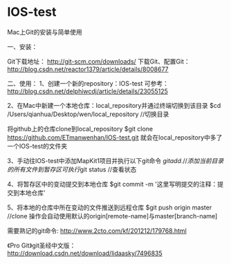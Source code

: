 # IOS-test
Mac上Git的安装与简单使用

一、安装：

Git下载地址：
http://git-scm.com/downloads/
下载Git、配置Git：
http://blog.csdn.net/reactor1379/article/details/8008677


二、使用：
1、创建一个新的repository：IOS-test
可参考：http://blog.csdn.net/delphiwcdj/article/details/23055125

2、在Mac中新建一个本地仓库：local_repository并通过终端切换到该目录
$cd /Users/qianhua/Desktop/wen/local_repository  //切换目录

将github上的仓库clone到local_repository
$git clone https://github.com/ETmanwenhan/IOS-test.git
就会在local_repository中多了一个IOS-test的文件夹

3、手动往IOS-test中添加MapKit1项目并执行以下git命令
$git add .	//添加当前目录的所有文件到暂存区
可执行$git status  //查看状态

4、将暂存区中的变动提交到本地仓库
$git commit -m '这里写明提交的注释：提交到本地仓库'

5、将本地的仓库中所在变动的文件推送到远程仓库
$git push origin master  //clone 操作会自动使用默认的origin[remote-name]与master[branch-name]




需要熟记的git命令:
http://www.2cto.com/kf/201212/179768.html


《Pro Git》git圣经中文版：
http://download.csdn.net/download/lidaasky/7496835